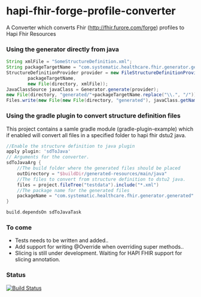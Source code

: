 # hapi-fhir-forge-profile-converter
A Converter which converts Fhir (http://fhir.furore.com/forge) profiles to Hapi Fhir Resources

### Using the generator directly from java
```java
String xmlFile = "SomeStructureDefinition.xml";
String packageTargetName = "com.systematic.healthcare.fhir.generator.generated";
StructureDefinitionProvider provider = new FileStructureDefinitionProvider(
        packageTargetName,
        new File(directory, xmlFile));
JavaClassSource javaClass = Generator.generate(provider);
new File(directory, "generated/"+packageTargetName.replace("\\.", "/")).mkdirs();
Files.write(new File(new File(directory, "generated"), javaClass.getName()+".java"
```

### Using the gradle plugin to convert structure definition files
This project contains a samle gradle module (gradle-plugin-example) which if enabled will
convert all files in a specified folder to hapi fhir dstu2 java.
```gradle
//Enable the structure definition to java plugin
apply plugin: 'sdToJava'
// Arguments for the converter.
sdToJavaArg {
    //The build folder where the generated files should be placed
    outDirectory = "$buildDir/generated-resources/main/java"
    //The files to convert from structure definition to dstu2 java.
    files = project.fileTree("testdata").include("*.xml")
    //The package name for the generated files
    packageName = "com.systematic.healthcare.fhir.generator.generated"
}

build.dependsOn sdToJavaTask
```

### To come
- Tests needs to be written and added..
- Add support for writing @Override when overriding super methods..
- Slicing is still under development. Waiting for HAPI FHIR support for slicing annotation.

### Status
[![Build Status](https://travis-ci.org/botunge/hapi-fhir-forge-profile-converter.png)](https://travis-ci.org/botunge/hapi-fhir-forge-profile-converter)